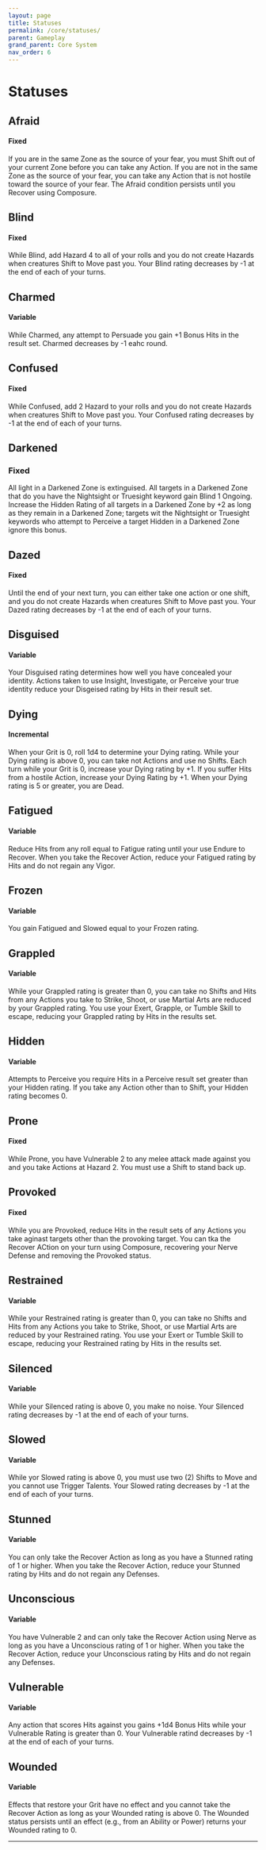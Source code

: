 ```yaml
---
layout: page
title: Statuses
permalink: /core/statuses/
parent: Gameplay
grand_parent: Core System
nav_order: 6
---
```



# Statuses

## Afraid
#### Fixed
If you are in the same Zone as the source of your fear, you must Shift out of your current Zone before you can take any Action.  If you are not in the same Zone as the source of your fear, you can take any Action that is not hostile toward the source of your fear.  The Afraid condition persists until you Recover using Composure.

## Blind
#### Fixed
While Blind, add Hazard 4 to all of your rolls and you do not create Hazards when creatures Shift to Move past you.  Your Blind rating decreases by -1 at the end of each of your turns.

## Charmed
#### Variable
While Charmed, any attempt to Persuade you gain +1 Bonus Hits in the result set.  Charmed decreases by -1 eahc round.

## Confused
#### Fixed
While Confused, add 2 Hazard to your rolls and you do not create Hazards when creatures Shift to Move past you.  Your Confused rating decreases by -1 at the end of each of your turns.

## Darkened
### Fixed
All light in a Darkened Zone is extinguised.  All targets in a Darkened Zone that do you have the Nightsight or Truesight keyword gain Blind 1 Ongoing.  Increase the Hidden Rating of all targets in a Darkened Zone by +2 as long as they remain in a Darkened Zone; targets wit the Nightsight or Truesight keywords who attempt to Perceive a target Hidden in a Darkened Zone ignore this bonus.

## Dazed
#### Fixed
Until the end of your next turn, you can either take one action or one shift, and you do not create Hazards when creatures Shift to Move past you.  Your Dazed rating decreases by -1 at the end of each of your turns.

## Disguised
#### Variable
Your Disguised rating determines how well you have concealed your identity.  Actions taken to use Insight, Investigate, or Perceive your true identity reduce your Disgeised rating by Hits in their result set.

## Dying
#### Incremental
When your Grit is 0, roll 1d4 to determine your Dying rating.  While your Dying rating is above 0, you can take not Actions and use no Shifts.  Each turn while your Grit is 0, increase your Dying rating by +1.  If you suffer Hits from a hostile Action, increase your Dying Rating by +1.  When your Dying rating is 5 or greater, you are Dead.

## Fatigued
#### Variable
Reduce Hits from any roll equal to Fatigue rating until your use Endure to Recover.  When you take the Recover Action, reduce your Fatigued rating by Hits and do not regain any Vigor.

## Frozen
#### Variable
You gain Fatigued and Slowed equal to your Frozen rating.

## Grappled
#### Variable
While your Grappled rating is greater than 0, you can take no Shifts and Hits from any Actions you take to Strike, Shoot, or use Martial Arts are reduced by your Grappled rating.  You use your Exert, Grapple, or Tumble Skill to escape, reducing your Grappled rating by Hits in the results set.

## Hidden
#### Variable
Attempts to Perceive you require Hits in a Perceive result set greater than your Hidden rating.  If you take any Action other than to Shift, your Hidden rating becomes 0.

## Prone
#### Fixed
While Prone, you have Vulnerable 2 to any melee attack made against you and you take Actions at Hazard 2.  You must use a Shift to stand back up.

## Provoked
#### Fixed
While you are Provoked, reduce Hits in the result sets of any Actions you take aginast targets other than the provoking target.  You can tka the Recover ACtion on your turn using Composure, recovering your Nerve Defense and removing the Provoked status.

## Restrained
#### Variable
While your Restrained rating is greater than 0, you can take no Shifts and Hits from any Actions you take to Strike, Shoot, or use Martial Arts are reduced by your Restrained rating.  You use your Exert or Tumble Skill to escape, reducing your Restrained rating by Hits in the results set.

## Silenced
#### Variable
While your Silenced rating is above 0, you make no noise.  Your Silenced rating decreases by -1 at the end of each of your turns.

## Slowed
#### Variable
While yor Slowed rating is above 0, you must use two (2) Shifts to Move and you cannot use Trigger Talents.   Your Slowed rating decreases by -1 at the end of each of your turns.

## Stunned
#### Variable
You can only take the Recover Action as long as you have a Stunned rating of 1 or higher.  When you take the Recover Action, reduce your Stunned rating by Hits and do not regain any Defenses.

## Unconscious
#### Variable
You have Vulnerable 2 and can only take the Recover Action using Nerve as long as you have a Unconscious rating of 1 or higher.  When you take the Recover Action, reduce your Unconscious rating by Hits and do not regain any Defenses.

## Vulnerable
#### Variable
Any action that scores Hits against you gains +1d4 Bonus Hits while your Vulnerable Rating is greater than 0.  Your Vulnerable ratind decreases by -1 at the end of each of your turns.

## Wounded
#### Variable
Effects that restore your Grit have no effect and you cannot take the Recover Action as long as your Wounded rating is above 0.  The Wounded status persists until an effect (e.g., from an Ability or Power) returns your Wounded rating to 0.

<hr>

